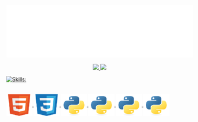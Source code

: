 ![Prazer, Tavinho!](https://raw.githubusercontent.com/otaviobizulli/otaviobizulli/main/prazertavinho.png)

<div align="center">
  <a href="https://github.com/otaviobizulli">
  <img height="150em" src="https://github-readme-stats.vercel.app/api?username=otaviobizulli&show_icons=true&theme=graywhite&include_all_commits=true&count_private=true"/>
  <img height="150em" src="https://github-readme-stats.vercel.app/api/top-langs/?username=otaviobizulli&layout=compact&langs_count=7&theme=graywhite"/>
</div>

 ![Skills:](https://raw.githubusercontent.com/otaviobizulli/otaviobizulli/main/skill-.png)
<div>
  <div style="display: inline_block"><br>
  <img align="center" alt="skillhtml" height="60" width="70" src="https://raw.githubusercontent.com/devicons/devicon/master/icons/html5/html5-original.svg">
  <img align="center" alt="skillcss" height="60" width="70" src="https://raw.githubusercontent.com/devicons/devicon/master/icons/css3/css3-original.svg">
  <img align="center" alt="skillpython" height="60" width="70" src="https://raw.githubusercontent.com/devicons/devicon/master/icons/python/python-original.svg">
  <img align="center" alt="skillps" height="60" width="70" src="https://raw.githubusercontent.com/devicons/devicon/master/icons/python/python-original.svg">
  <img align="center" alt="skillvegas" height="60" width="70" src="https://raw.githubusercontent.com/devicons/devicon/master/icons/python/python-original.svg">
  <img align="center" alt="skillenglish" height="60" width="70" src="https://raw.githubusercontent.com/devicons/devicon/master/icons/python/python-original.svg">
</div>
